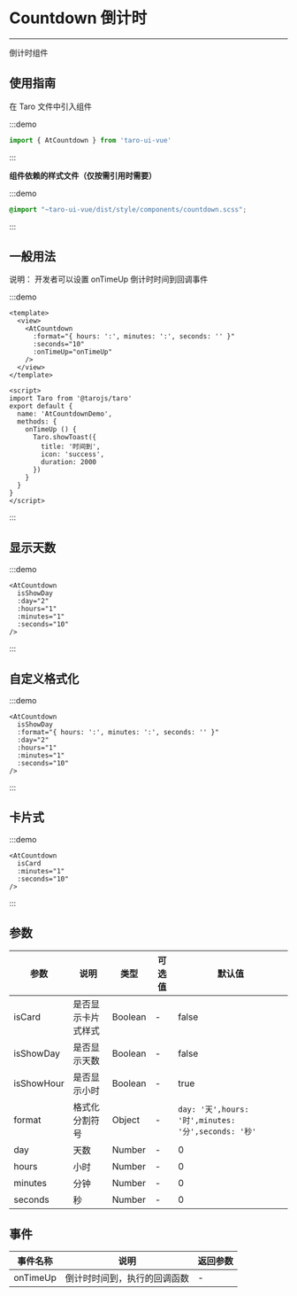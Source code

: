 # Countdown 倒计时

---
倒计时组件

## 使用指南

在 Taro 文件中引入组件

:::demo
```js
import { AtCountdown } from 'taro-ui-vue'
```
:::

**组件依赖的样式文件（仅按需引用时需要）**

:::demo
```scss
@import "~taro-ui-vue/dist/style/components/countdown.scss";
```
:::

## 一般用法

说明： 开发者可以设置 onTimeUp 倒计时时间到回调事件

:::demo

```vue
<template>
  <view>
    <AtCountdown
      :format="{ hours: ':', minutes: ':', seconds: '' }"
      :seconds="10"
      :onTimeUp="onTimeUp"
    />
  </view>
</template>

<script>
import Taro from '@tarojs/taro'
export default {
  name: 'AtCountdownDemo',
  methods: {
    onTimeUp () {
      Taro.showToast({
        title: '时间到',
        icon: 'success',
        duration: 2000
      })
    }
  }
}
</script>

```

:::

## 显示天数

:::demo

```vue
<AtCountdown
  isShowDay
  :day="2"
  :hours="1"
  :minutes="1"
  :seconds="10"
/>
```

:::

## 自定义格式化

:::demo

```vue
<AtCountdown
  isShowDay
  :format="{ hours: ':', minutes: ':', seconds: '' }"
  :day="2"
  :hours="1"
  :minutes="1"
  :seconds="10"
/>
```

:::


## 卡片式

:::demo

```vue
<AtCountdown
  isCard
  :minutes="1"
  :seconds="10"
/>
```

:::

## 参数

| 参数       | 说明  | 类型    | 可选值 | 默认值   |
| ---------- | ------- | ------- | ----| -------- |
| isCard | 是否显示卡片式样式 | Boolean  | - | false |
| isShowDay | 是否显示天数 | Boolean  | - | false |
| isShowHour | 是否显示小时 | Boolean  | - | true |
| format | 格式化分割符号 | Object  | - | `day: '天',hours: '时',minutes: '分',seconds: '秒'` |
| day | 天数 | Number  | - | 0 |
| hours | 小时 | Number | - | 0 |
| minutes | 分钟 | Number | - | 0 |
| seconds | 秒 | Number | - | 0 |

## 事件

| 事件名称 | 说明                     | 返回参数          |
| -------- | ------------------------ | ----------------- |
| onTimeUp | 倒计时时间到，执行的回调函数 | - |
